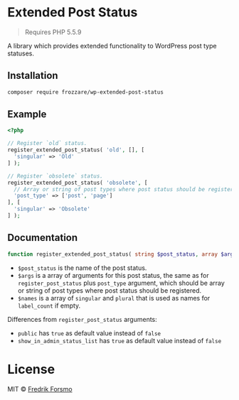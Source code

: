 # Extended Post Status

> Requires PHP 5.5.9

A library which provides extended functionality to WordPress post type statuses.

## Installation

```sh
composer require frozzare/wp-extended-post-status
```

## Example

```php
<?php

// Register `old` status.
register_extended_post_status( 'old', [], [
  'singular' => 'Old'
] );

// Register `obsolete` status.
register_extended_post_status( 'obsolete', [
  // Array or string of post types where post status should be registered
  'post_type' => ['post', 'page']
], [
  'singular' => 'Obsolete'
] );
```

## Documentation

```php
function register_extended_post_status( string $post_status, array $args = [], array $names = [] )
```

* `$post_status` is the name of the post status.
* `$args` is a array of arguments for this post status, the same as for `register_post_status` plus `post_type` argument, which should be array or string of post types where post status should be registered.
* `$names` is a array of `singular` and `plural` that is used as names for `label_count` if empty.

Differences from `register_post_status` arguments:

* `public` has `true` as default value instead of `false`
* `show_in_admin_status_list` has `true` as default value instead of `false`

# License

MIT © [Fredrik Forsmo](https://github.com/frozzare)
